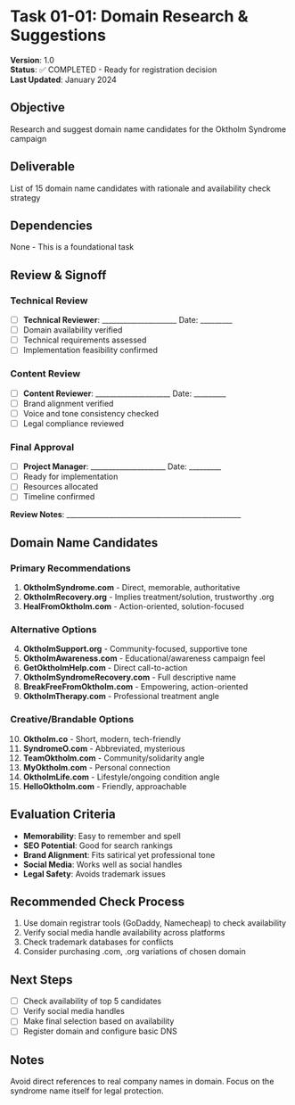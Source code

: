 # Task 01-01: Domain Research & Suggestions

**Version**: 1.0  
**Status**: ✅ COMPLETED - Ready for registration decision  
**Last Updated**: January 2024

## Objective
Research and suggest domain name candidates for the Oktholm Syndrome campaign

## Deliverable
List of 15 domain name candidates with rationale and availability check strategy

## Dependencies
None - This is a foundational task

## Review & Signoff

### Technical Review
- [ ] **Technical Reviewer**: _____________________ Date: _________
- [ ] Domain availability verified
- [ ] Technical requirements assessed
- [ ] Implementation feasibility confirmed

### Content Review  
- [ ] **Content Reviewer**: _____________________ Date: _________
- [ ] Brand alignment verified
- [ ] Voice and tone consistency checked
- [ ] Legal compliance reviewed

### Final Approval
- [ ] **Project Manager**: _____________________ Date: _________
- [ ] Ready for implementation
- [ ] Resources allocated
- [ ] Timeline confirmed

**Review Notes**: _________________________________________________

## Domain Name Candidates

### Primary Recommendations
1. **OktholmSyndrome.com** - Direct, memorable, authoritative
2. **OktholmRecovery.org** - Implies treatment/solution, trustworthy .org
3. **HealFromOktholm.com** - Action-oriented, solution-focused

### Alternative Options
4. **OktholmSupport.org** - Community-focused, supportive tone
5. **OktholmAwareness.com** - Educational/awareness campaign feel
6. **GetOktholmHelp.com** - Direct call-to-action
7. **OktholmSyndromeRecovery.com** - Full descriptive name
8. **BreakFreeFromOktholm.com** - Empowering, action-oriented
9. **OktholmTherapy.com** - Professional treatment angle

### Creative/Brandable Options
10. **Oktholm.co** - Short, modern, tech-friendly
11. **SyndromeO.com** - Abbreviated, mysterious
12. **TeamOktholm.com** - Community/solidarity angle
13. **MyOktholm.com** - Personal connection
14. **OktholmLife.com** - Lifestyle/ongoing condition angle
15. **HelloOktholm.com** - Friendly, approachable

## Evaluation Criteria
- **Memorability**: Easy to remember and spell
- **SEO Potential**: Good for search rankings
- **Brand Alignment**: Fits satirical yet professional tone
- **Social Media**: Works well as social handles
- **Legal Safety**: Avoids trademark issues

## Recommended Check Process
1. Use domain registrar tools (GoDaddy, Namecheap) to check availability
2. Verify social media handle availability across platforms
3. Check trademark databases for conflicts
4. Consider purchasing .com, .org variations of chosen domain

## Next Steps
- [ ] Check availability of top 5 candidates
- [ ] Verify social media handles
- [ ] Make final selection based on availability
- [ ] Register domain and configure basic DNS

## Notes
Avoid direct references to real company names in domain. Focus on the syndrome name itself for legal protection. 